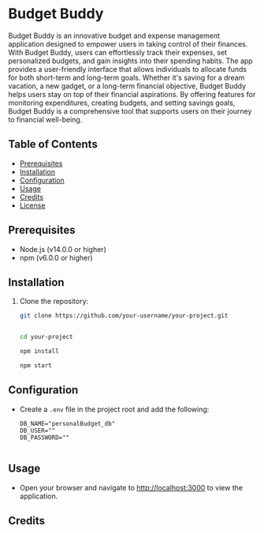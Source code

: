 
# Budget Buddy

Budget Buddy is an innovative budget and expense management application designed to empower users in taking control of their finances. With Budget Buddy, users can effortlessly track their expenses, set personalized budgets, and gain insights into their spending habits. The app provides a user-friendly interface that allows individuals to allocate funds for both short-term and long-term goals. Whether it's saving for a dream vacation, a new gadget, or a long-term financial objective, Budget Buddy helps users stay on top of their financial aspirations. By offering features for monitoring expenditures, creating budgets, and setting savings goals, Budget Buddy is a comprehensive tool that supports users on their journey to financial well-being.


## Table of Contents

- [Prerequisites](#prerequisites)
- [Installation](#installation)
- [Configuration](#configuration)
- [Usage](#usage)
- [Credits](#credits)
- [License](#license)
## Prerequisites
- Node.js (v14.0.0 or higher)
- npm (v6.0.0 or higher)


## Installation


1. Clone the repository:

   ```bash
   git clone https://github.com/your-username/your-project.git


   cd your-project

   npm install

   npm start


## Configuration

- Create a `.env` file in the project root and add the following:

  ```env
  DB_NAME="personalBudget_db"
  DB_USER=""
  DB_PASSWORD=""


## Usage

- Open your browser and navigate to [http://localhost:3000](http://localhost:3000) to view the application.

## Credits
